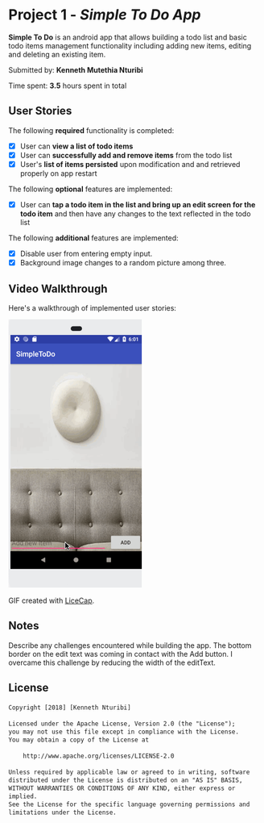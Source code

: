 # Project 1 - *Simple To Do App*

**Simple To Do** is an android app that allows building a todo list and basic todo items management functionality including adding new items, editing and deleting an existing item.

Submitted by: **Kenneth Mutethia Nturibi**

Time spent: **3.5** hours spent in total

## User Stories

The following **required** functionality is completed:

* [x] User can **view a list of todo items**
* [x] User can **successfully add and remove items** from the todo list
* [x] User's **list of items persisted** upon modification and and retrieved properly on app restart

The following **optional** features are implemented:

* [x] User can **tap a todo item in the list and bring up an edit screen for the todo item** and then have any changes to the text reflected in the todo list

The following **additional** features are implemented:

* [x] Disable user from entering empty input. 
* [x] Background image changes to a random picture among three. 

## Video Walkthrough

Here's a walkthrough of implemented user stories:

<img src='https://raw.githubusercontent.com/Nturibi/SimpleToDo/master/app/src/main/res/drawable/final.gif' title='Video Walkthrough' width='' alt='Video Walkthrough' />

GIF created with [LiceCap](http://www.cockos.com/licecap/).

## Notes

Describe any challenges encountered while building the app.
The bottom border on the edit text was coming in contact with the Add button. I overcame this challenge by reducing the width of the editText. 

## License

    Copyright [2018] [Kenneth Nturibi]

    Licensed under the Apache License, Version 2.0 (the "License");
    you may not use this file except in compliance with the License.
    You may obtain a copy of the License at

        http://www.apache.org/licenses/LICENSE-2.0

    Unless required by applicable law or agreed to in writing, software
    distributed under the License is distributed on an "AS IS" BASIS,
    WITHOUT WARRANTIES OR CONDITIONS OF ANY KIND, either express or implied.
    See the License for the specific language governing permissions and
    limitations under the License.
